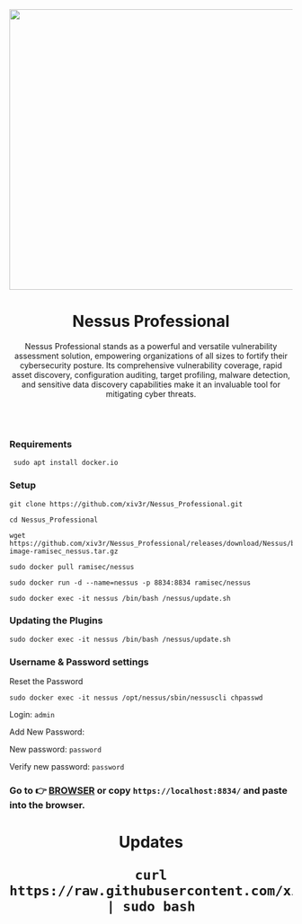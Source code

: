 <img width="1100" height="500" src="https://github.com/xiv3r/Nessus_Professional/blob/main/6296008.jpeg">

# <h1 align="center">Nessus Professional</h1>

<p align="center">Nessus Professional stands as a powerful and versatile vulnerability assessment solution, empowering organizations of all sizes to fortify their cybersecurity posture. Its comprehensive vulnerability coverage, rapid asset discovery, configuration auditing, target profiling, malware detection, and sensitive data discovery capabilities make it an invaluable tool for mitigating cyber threats. </p>
<br></br>



### Requirements

     sudo apt install docker.io


### Setup

    git clone https://github.com/xiv3r/Nessus_Professional.git

    cd Nessus_Professional

    wget https://github.com/xiv3r/Nessus_Professional/releases/download/Nessus/backup-image-ramisec_nessus.tar.gz
    
    sudo docker pull ramisec/nessus
    
    sudo docker run -d --name=nessus -p 8834:8834 ramisec/nessus
    
    sudo docker exec -it nessus /bin/bash /nessus/update.sh


### Updating the Plugins

    sudo docker exec -it nessus /bin/bash /nessus/update.sh


### Username & Password settings 

Reset the Password

    sudo docker exec -it nessus /opt/nessus/sbin/nessuscli chpasswd


Login: `admin`

Add New Password:

New password: `password`

Verify new password: `password`


### Go to 👉 [BROWSER](https://localhost:8834) or copy `https://localhost:8834/` and paste into the browser.


<h1 align="center">

   Updates

    curl https://raw.githubusercontent.com/xiv3r/Nessus_Professional/main/nessus_update_debian_only.sh | sudo bash
  </h1>
